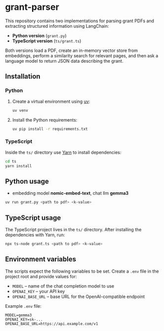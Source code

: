 # grant-parser

This repository contains two implementations for parsing grant PDFs and extracting structured information using LangChain:

- **Python version** (`grant.py`)
- **TypeScript version** (`ts/grant.ts`)

Both versions load a PDF, create an in-memory vector store from embeddings, perform a similarity search for relevant pages, and then ask a language model to return JSON data describing the grant.

## Installation

### Python

1. Create a virtual environment using [uv](https://github.com/astral-sh/uv):

   ```bash
   uv venv
   ```

2. Install the Python requirements:

   ```bash
   uv pip install -r requirements.txt
   ```

### TypeScript

Inside the `ts/` directory use [Yarn](https://yarnpkg.com/) to install dependencies:

```bash
cd ts
yarn install
```

## Python usage

- embedding model **nomic-embed-text**, chat llm **gemma3**

```bash
uv run grant.py <path to pdf> <k-value>
```

## TypeScript usage

The TypeScript project lives in the `ts/` directory. After installing the dependencies with Yarn, run:

```bash
npx ts-node grant.ts <path to pdf> <k-value>
```

## Environment variables

The scripts expect the following variables to be set. Create a `.env` file in the project root and provide values for:

- `MODEL` – name of the chat completion model to use
- `OPENAI_KEY` – your API key
- `OPENAI_BASE_URL` – base URL for the OpenAI-compatible endpoint

Example `.env` file:

```env
MODEL=gemma3
OPENAI_KEY=sk-...
OPENAI_BASE_URL=https://api.example.com/v1
```
